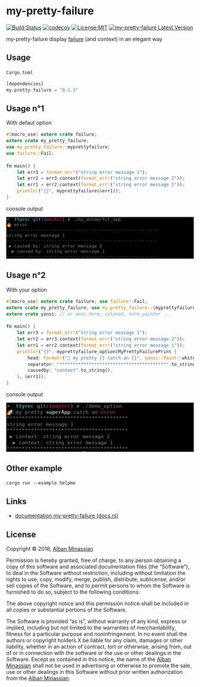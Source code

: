 # my-pretty-failure #

[![Build Status](https://travis-ci.org/AlbanMinassian/my-pretty-failure.svg?branch=master)](https://travis-ci.org/AlbanMinassian/my-pretty-failure)
[![codecov](https://codecov.io/gh/AlbanMinassian/my-pretty-failure/branch/master/graph/badge.svg)](https://codecov.io/gh/AlbanMinassian/my-pretty-failure)
[![License:MIT](https://img.shields.io/badge/License-MIT-yellow.svg)](https://opensource.org/licenses/MIT)
[![my-pretty-failure Latest Version](https://img.shields.io/crates/v/my-pretty-failure.svg)](https://crates.io/crates/my-pretty-failure)

my-pretty-failure display [failure](https://github.com/rust-lang-nursery/failure) (and context) in an elegant way

## Usage ##

``Cargo.toml``

```rust
[dependencies]
my-pretty-failure = "0.1.3"
```

## Usage n°1

With defaut option

```rust
#[macro_use] extern crate failure;
extern crate my_pretty_failure;
use my_pretty_failure::myprettyfailure;
use failure::Fail;

fn main() {
    let err3 = format_err!("string error message 1");
    let err2 = err3.context(format_err!("string error message 2"));
    let err1 = err2.context(format_err!("string error message 1"));
    println!("{}", myprettyfailure(&err1));
}

```
console output

![screenshoot default](assets/screenshoot_default.png)





## Usage n°2

With your option

```rust
#[macro_use] extern crate failure; use failure::Fail;
extern crate my_pretty_failure; use my_pretty_failure::{myprettyfailure_option, MyPrettyFailurePrint};
extern crate yansi; // or ansi_term, colored, term_painter ...

fn main() {
    let err3 = format_err!("string error message 1");
    let err2 = err3.context(format_err!("string error message 2"));
    let err1 = err2.context(format_err!("string error message 1"));
    println!("{}", myprettyfailure_option(MyPrettyFailurePrint {
        head: format!("🌈 my pretty {} catch an {}", yansi::Paint::white("superApp").bold(), yansi::Paint::red("error").bold()),
        separator: "****************************************".to_string(),
        causedby: "context".to_string(),
    }, &err1));
}

```
console output

![screenshoot option](assets/screenshoot_option.png)


## Other example ##

``cargo run --example helpme``

## Links ##

- [documentation my-pretty-failure (docs.rs)](https://docs.rs/my-pretty-failure)

## License ##

Copyright © 2018, [Alban Minassian](https://github.com/AlbanMinassian)

Permission is hereby granted, free of charge, to any person obtaining a copy of this software and associated documentation files (the “Software”), to deal in the Software without restriction, including without limitation the rights to use, copy, modify, merge, publish, distribute, sublicense, and/or sell copies of the Software, and to permit persons to whom the Software is furnished to do so, subject to the following conditions:

The above copyright notice and this permission notice shall be included in all copies or substantial portions of the Software.

The Software is provided “as is”, without warranty of any kind, express or implied, including but not limited to the warranties of merchantability, fitness for a particular purpose and noninfringement. In no event shall the authors or copyright holders X be liable for any claim, damages or other liability, whether in an action of contract, tort or otherwise, arising from, out of or in connection with the software or the use or other dealings in the Software.
Except as contained in this notice, the name of the [Alban Minassian](https://github.com/AlbanMinassian) shall not be used in advertising or otherwise to promote the sale, use or other dealings in this Software without prior written authorization from the [Alban Minassian](https://github.com/AlbanMinassian).
